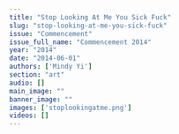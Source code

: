 ```yaml
---
title: "Stop Looking At Me You Sick Fuck"
slug: "stop-looking-at-me-you-sick-fuck"
issue: "Commencement"
issue_full_name: "Commencement 2014"
year: "2014"
date: "2014-06-01"
authors: ['Mindy Yi']
section: "art"
audio: []
main_image: ""
banner_image: ""
images: ['stoplookingatme.png']
videos: []
---
```

